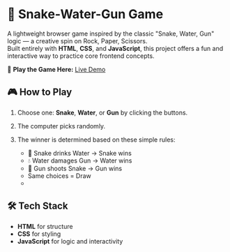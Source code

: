# 🐍 Snake-Water-Gun Game

A lightweight browser game inspired by the classic "Snake, Water, Gun" logic — a creative spin on Rock, Paper, Scissors.  
Built entirely with **HTML**, **CSS**, and **JavaScript**, this project offers a fun and interactive way to practice core frontend concepts.

🔗 **Play the Game Here:** [Live Demo](https://your-demo-link-here.com)

## 🎮 How to Play

1. Choose one: **Snake**, **Water**, or **Gun** by clicking the buttons.
2. The computer picks randomly.
3. The winner is determined based on these simple rules:

   - 🐍 Snake drinks Water → Snake wins  
   - 💧 Water damages Gun → Water wins  
   - 🔫 Gun shoots Snake → Gun wins  
   - Same choices = Draw
   - 
## 🛠 Tech Stack

- **HTML** for structure  
- **CSS** for styling  
- **JavaScript** for logic and interactivity
